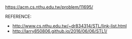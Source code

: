https://acm.cs.nthu.edu.tw/problem/11695/

REFERENCE:
* http://www.cs.nthu.edu.tw/~dr834314/STL/link-list.html
* http://larry850806.github.io/2016/06/06/STL1/
